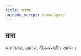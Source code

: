```yaml
---
title: शक्तयः
unicode_script: devanagari
---
```


## तारा
श्मशानतारा, उग्रतारा, नीलसरस्वती। रक्तपाः।  
